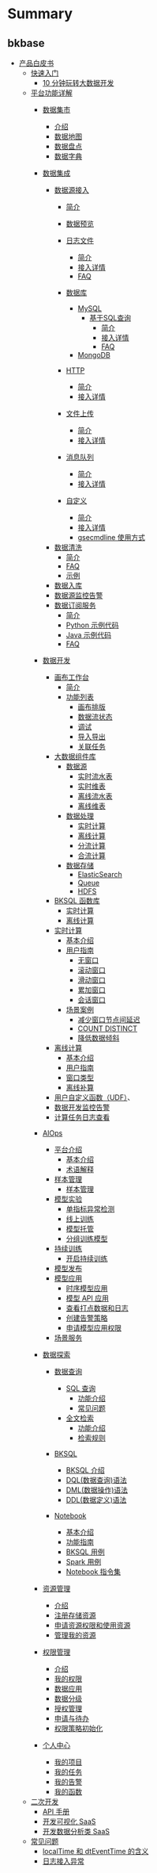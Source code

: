 # Summary

## bkbase
* [产品白皮书]()
    * [快速入门]()
        * [10 分钟玩转大数据开发](产品白皮书/quick-start/dataflow.md)
    * [平台功能详解]()
        * [数据集市]()
            * [介绍](产品白皮书/user-guide/datamarket/concepts.md)
            * [数据地图](产品白皮书/user-guide/datamarket/data-map/concepts.md)
            * [数据盘点](产品白皮书/user-guide/datamarket/data-inventory/concepts.md)
            * [数据字典](产品白皮书/user-guide/datamarket/data-dictionary/concepts.md)  
  
        * [数据集成]()
            * [数据源接入]()
               * [简介](产品白皮书/user-guide/datahub/data-access/concepts.md)
               * [数据预览](产品白皮书/user-guide/datahub/data-access/data-preview.md)
               * [日志文件]()
                   * [简介](产品白皮书/user-guide/datahub/data-access/log/concepts.md)
                   * [接入详情](产品白皮书/user-guide/datahub/data-access/log/detail.md)
                   * [FAQ](产品白皮书/user-guide/datahub/data-access/log/FAQ.md)
               * [数据库]()
                   * [MySQL]()
                       * [基于SQL查询]()
                           * [简介](产品白皮书/user-guide/datahub/data-access/database/mysql/concepts.md)
                           * [接入详情](产品白皮书/user-guide/datahub/data-access/database/mysql/detail.md)
                           * [FAQ](产品白皮书/user-guide/datahub/data-access/database/mysql/FAQ.md)
                   * [MongoDB](产品白皮书/user-guide/datahub/data-access/database/mongodb/mongodb.md)

               * [HTTP]()
                   * [简介](产品白皮书/user-guide/datahub/data-access/http/concepts.md)
                   * [接入详情](产品白皮书/user-guide/datahub/data-access/http/detail.md)
               * [文件上传]()
                   * [简介](产品白皮书/user-guide/datahub/data-access/file-upload/concepts.md)
                   * [接入详情](产品白皮书/user-guide/datahub/data-access/file-upload/detail.md)

               * [消息队列]()
                   * [简介](产品白皮书/user-guide/datahub/data-access/queue/concepts.md)
                   * [接入详情](产品白皮书/user-guide/datahub/data-access/queue/detail.md)
               * [自定义]()
                   * [简介](产品白皮书/user-guide/datahub/data-access/custom/concepts.md)
                   * [接入详情](产品白皮书/user-guide/datahub/data-access/custom/detail.md)
                   * [gsecmdline 使用方式](产品白皮书/user-guide/datahub/data-access/custom/gsecmdline.md)
           * [数据清洗]()
               * [简介](产品白皮书/user-guide/datahub/data-clean/detail.md)
               * [FAQ](产品白皮书/user-guide/datahub/data-clean/FAQ.md)
               * [示例](产品白皮书/user-guide/datahub/data-clean/example.md)
           * [数据入库](产品白皮书/user-guide/datahub/data-shipper.md)
           * [数据源监控告警](产品白皮书/user-guide/datahub/monitor.md)
           * [数据订阅服务]()
               * [简介](产品白皮书/user-guide/datahub/subscription/concepts.md)
               * [Python 示例代码](产品白皮书/user-guide/datahub/subscription/python.md)
               * [Java 示例代码](产品白皮书/user-guide/datahub/subscription/java.md)
               * [FAQ](产品白皮书/user-guide/datahub/subscription/FAQ.md)  
  
        * [数据开发]()
            * [画布工作台]()
                * [简介](产品白皮书/user-guide/dataflow/ide/concepts.md)
                * [功能列表]()
                    * [画布排版](产品白皮书/user-guide/dataflow/ide/ide-tools/redraw.md)
                    * [数据流状态](产品白皮书/user-guide/dataflow/ide/ide-tools/monitor.md)
                    * [调试](产品白皮书/user-guide/dataflow/ide/ide-tools/debug.md)
                    * [导入导出](产品白皮书/user-guide/dataflow/ide/ide-tools/import-export.md)
                    * [关联任务](产品白皮书/user-guide/dataflow/ide/ide-tools/list-related-result-table.md)
            * [大数据组件库]()
               * [数据源]()
                   * [实时流水表](产品白皮书/user-guide/dataflow/components/source/stream-source.md)
                   * [实时维表](产品白皮书/user-guide/dataflow/components/source/stream-dim.md)
                   * [离线流水表](产品白皮书/user-guide/dataflow/components/source/batch-source.md)
                   * [离线维表](产品白皮书/user-guide/dataflow/components/source/batch-dim.md)
               * [数据处理]()
                   * [实时计算](产品白皮书/user-guide/dataflow/components/processing/stream.md)
                   * [离线计算](产品白皮书/user-guide/dataflow/components/processing/batch.md)
                   * [分流计算](产品白皮书/user-guide/dataflow/components/processing/split.md)
                   * [合流计算](产品白皮书/user-guide/dataflow/components/processing/merge.md) 
               * [数据存储]()
                   * [ElasticSearch](产品白皮书/user-guide/dataflow/components/storage/elasticsearch.md) 
                   * [Queue](产品白皮书/user-guide/dataflow/components/storage/queue.md) 
                   * [HDFS](产品白皮书/user-guide/dataflow/components/storage/hdfs.md) 
            * [BKSQL 函数库]()
               * [实时计算](产品白皮书/user-guide/dataflow/bksql-function/stream-processing.md)
               * [离线计算](产品白皮书/user-guide/dataflow/bksql-function/batch-processing.md)
            * [实时计算]()
               * [基本介绍](产品白皮书/user-guide/dataflow/stream-processing/concepts.md)
               * [用户指南]()
                   * [无窗口](产品白皮书/user-guide/dataflow/stream-processing/stream-guide/none-window.md)
                   * [滚动窗口](产品白皮书/user-guide/dataflow/stream-processing/stream-guide/tumbling-window.md)
                   * [滑动窗口](产品白皮书/user-guide/dataflow/stream-processing/stream-guide/sliding-window.md)
                   * [累加窗口](产品白皮书/user-guide/dataflow/stream-processing/stream-guide/accumulate-window.md)
                   * [会话窗口](产品白皮书/user-guide/dataflow/stream-processing/stream-guide/session-window.md)
               * [场景案例]()
                   * [减少窗口节点间延迟](产品白皮书/user-guide/dataflow/stream-processing/scenes/decline-delay-across-window.md)
                   * [COUNT DISTINCT](产品白皮书/user-guide/dataflow/stream-processing/scenes/sql-count-distinct.md) 
                   * [降低数据倾斜](产品白皮书/user-guide/dataflow/stream-processing/scenes/data-skew.md) 
            * [离线计算]()
               * [基本介绍](产品白皮书/user-guide/dataflow/batch-processing/concepts.md)
               * [用户指南](产品白皮书/user-guide/dataflow/batch-processing/detail.md)
               * [窗口类型](产品白皮书/user-guide/dataflow/batch-processing/data_window.md)
               * [离线补算](产品白皮书/user-guide/dataflow/batch-processing/rerun.md)
            * [用户自定义函数（UDF）](产品白皮书/user-guide/dataflow/udf.md)、
            * [数据开发监控告警](产品白皮书/user-guide/dataflow/monitor.md)
            * [计算任务日志查看](产品白皮书/user-guide/dataflow/tasklog.md)
        * [AIOps]()
          * [平台介绍]() 
              * [基本介绍](产品白皮书/user-guide/aiops/intro/overview.md) 
              * [术语解释](产品白皮书/user-guide/aiops/intro/terminology.md) 
          * [样本管理]()
              * [样本管理](产品白皮书/user-guide/aiops/dataset.md)
          * [模型实验]()
              * [单指标异常检测](产品白皮书/user-guide/aiops/process-model.md)
              * [线上训练](产品白皮书/user-guide/aiops/online_training.md)
              * [模型托管](产品白皮书/user-guide/aiops/model_hosting.md)
              * [分组训练模型](产品白皮书/user-guide/aiops/experiment/partition_model.md)
          * [持续训练]()
              * [开启持续训练](产品白皮书/user-guide/aiops/continuous_training/enable_ct.md)
          * [模型发布](产品白皮书/user-guide/aiops/release.md)
          * [模型应用]()
              * [时序模型应用](产品白皮书/user-guide/aiops/serving/serving.md)
              * [模型 API 应用](产品白皮书/user-guide/aiops/serving/api_serving.md)
              * [查看打点数据和日志](产品白皮书/user-guide/aiops/serving/metric_log.md)
              * [创建告警策略](产品白皮书/user-guide/aiops/serving/monitor.md)
              * [申请模型应用权限](产品白皮书/user-guide/aiops/serving/apply_permission.md)
          * [场景服务](产品白皮书/user-guide/aiops/scene_service/scene_service.md)                   

        * [数据探索]()
           * [数据查询]()
               * [SQL 查询]()
                   - [功能介绍](产品白皮书/user-guide/datalab/queryengine/sql-query/concepts.md)
                   - [常见问题](产品白皮书/user-guide/datalab/queryengine/sql-query/FAQ.md)
               * [全文检索]()
                   - [功能介绍](产品白皮书/user-guide/datalab/queryengine/es-query/concepts.md)
                   - [检索规则](产品白皮书/user-guide/datalab/queryengine/es-query/full-text-retrieval.md)
           * [BKSQL]()
             - [BKSQL 介绍](产品白皮书/user-guide/datalab/bksql/concepts.md)
             - [DQL(数据查询)语法](产品白皮书/user-guide/datalab/bksql/dql.md)
             - [DML(数据操作)语法](产品白皮书/user-guide/datalab/bksql/dml.md)
             - [DDL(数据定义)语法](产品白皮书/user-guide/datalab/bksql/ddl.md)
             
           * [Notebook]()
               * [基本介绍](产品白皮书/user-guide/datalab/notebook/concepts.md)
               * [功能指南](产品白皮书/user-guide/datalab/notebook/feature-guide.md)
               * [BKSQL 用例](产品白皮书/user-guide/datalab/notebook/bksql.md)
               * [Spark 用例](产品白皮书/user-guide/datalab/notebook/spark.md)
               * [Notebook 指令集](产品白皮书/user-guide/datalab/notebook/command.md)
        * [资源管理]()
           * [介绍](产品白皮书/user-guide/resource-management/readme.md)
           * [注册存储资源](产品白皮书/user-guide/resource-management/addStorage.md)
           * [申请资源权限和使用资源](产品白皮书/user-guide/resource-management/useResource.md)
           * [管理我的资源](产品白皮书/user-guide/resource-management/manageResource.md)
        * [权限管理]()
            * [介绍](产品白皮书/user-guide/auth-management/intro.md)
            * [我的权限](产品白皮书/user-guide/auth-management/permission.md)
            * [数据应用](产品白皮书/user-guide/auth-management/data.md)
            * [数据分级](产品白皮书/user-guide/auth-management/sensitivity.md)
            * [授权管理](产品白皮书/user-guide/auth-management/token.md)
            * [申请与待办](产品白皮书/user-guide/auth-management/todo-list.md)
            * [权限策略初始化](产品白皮书/user-guide/auth-management/system.md)
        * [个人中心]()
            * [我的项目](产品白皮书/user-guide/user-center/projects.md)
            * [我的任务](产品白皮书/user-guide/user-center/tasks.md)
            * [我的告警](产品白皮书/user-guide/user-center/monitor.md)
            * [我的函数](产品白皮书/user-guide/user-center/udf.md)
    * [二次开发]()
        * [API 手册](产品白皮书/developer/api.md)
        * [开发可视化 SaaS](产品白皮书/developer/develope_visualization.md)
        * [开发数据分析类 SaaS](产品白皮书/developer/develope_data_analysis.md)
    * [常见问题]()
        * [localTime 和 dtEventTime 的含义](产品白皮书/faq/localtime.md)
        * [日志接入异常](产品白皮书/faq/data-access-log.md)
